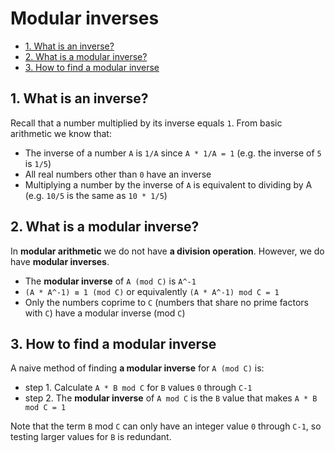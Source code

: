 # Modular inverses

<!-- TOC -->

- [1. What is an inverse?](#1-what-is-an-inverse)
- [2. What is a modular inverse?](#2-what-is-a-modular-inverse)
- [3. How to find a modular inverse](#3-how-to-find-a-modular-inverse)

<!-- /TOC -->

## 1. What is an inverse?

Recall that a number multiplied by its inverse equals `1`. From basic arithmetic we know that:

- The inverse of a number `A` is `1/A` since `A * 1/A = 1` (e.g. the inverse of `5` is `1/5`)
- All real numbers other than `0` have an inverse
- Multiplying a number by the inverse of `A` is equivalent to dividing by A (e.g. `10/5` is the same as `10 * 1/5`)

## 2. What is a modular inverse?

In **modular arithmetic** we do not have **a division operation**. However, we do have **modular inverses**.

- The **modular inverse** of `A (mod C)` is `A^-1`
- `(A * A^-1) ≡ 1 (mod C)` or equivalently `(A * A^-1) mod C = 1`
- Only the numbers coprime to `C` (numbers that share no prime factors with `C`) have a modular inverse (mod `C`)

## 3. How to find a modular inverse

A naive method of finding **a modular inverse** for `A (mod C)` is:

- step 1. Calculate `A * B mod C` for `B` values `0` through `C-1`
- step 2. The **modular inverse** of `A mod C` is the `B` value that makes `A * B mod C = 1`

Note that the term `B` mod `C` can only have an integer value `0` through `C-1`, so testing larger values for `B` is redundant.
